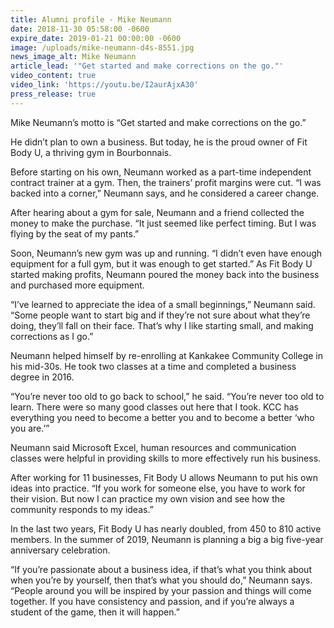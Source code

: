 ```yaml
---
title: Alumni profile - Mike Neumann
date: 2018-11-30 05:58:00 -0600
expire_date: 2019-01-21 00:00:00 -0600
image: /uploads/mike-neumann-d4s-8551.jpg
news_image_alt: Mike Neumann
article_lead: '"Get started and make corrections on the go."'
video_content: true
video_link: 'https://youtu.be/I2aurAjxA30'
press_release: true
---
```


Mike Neumann’s motto is “Get started and make corrections on the go.”

He didn’t plan to own a business. But today, he is the proud owner of Fit Body U, a thriving gym in Bourbonnais.

Before starting on his own, Neumann worked as a part-time independent contract trainer at a gym. Then, the trainers’ profit margins were cut. “I was backed into a corner,” Neumann says, and he considered a career change.

After hearing about a gym for sale, Neumann and a friend collected the money to make the purchase. “It just seemed like perfect timing. But I was flying by the seat of my pants.”

Soon, Neumann’s new gym was up and running. “I didn’t even have enough equipment for a full gym, but it was enough to get started.” As Fit Body U started making profits, Neumann poured the money back into the business and purchased more equipment.

“I’ve learned to appreciate the idea of a small beginnings,” Neumann said. “Some people want to start big and if they’re not sure about what they’re doing, they’ll fall on their face. That’s why I like starting small, and making corrections as I go.”

Neumann helped himself by re-enrolling at Kankakee Community College in his mid-30s. He took two classes at a time and completed a business degree in 2016.

“You’re never too old to go back to school,” he said. “You’re never too old to learn. There were so many good classes out here that I took. KCC has everything you need to become a better you and to become a better ‘who you are.’”

Neumann said Microsoft Excel, human resources and communication classes were helpful in providing skills to more effectively run his business.

After working for 11 businesses, Fit Body U allows Neumann to put his own ideas into practice. “If you work for someone else, you have to work for their vision. But now I can practice my own vision and see how the community responds to my ideas.”

In the last two years, Fit Body U has nearly doubled, from 450 to 810 active members. In the summer of 2019, Neumann is planning a big a big five-year anniversary celebration.

“If you’re passionate about a business idea, if that’s what you think about when you’re by yourself, then that’s what you should do,” Neumann says. “People around you will be inspired by your passion and things will come together. If you have consistency and passion, and if you’re always a student of the game, then it will happen.”
